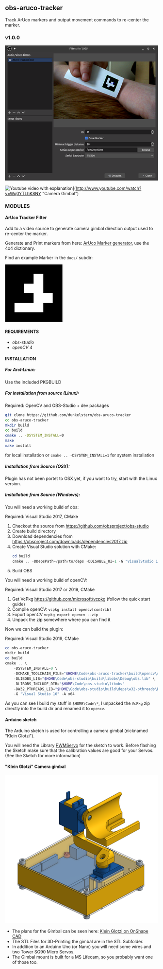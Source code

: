 ## obs-aruco-tracker

Track ArUco markers and output movement commands to re-center the marker.

### v1.0.0

![Screenshot](docs/obs.png)

![Youtube video with explanation](http://img.youtube.com/vi/Wq0YTLhK8NY/0.jpg)](http://www.youtube.com/watch?v=Wq0YTLhK8NY "Camera Gimbal")

### MODULES

#### ArUco Tracker Filter

Add to a video source to generate camera gimbal direction output used to re-center the marker.

Generate and Print markers from here: [ArUco Marker generator](http://chev.me/arucogen/), use the 4x4 dictionary.

Find an example Marker in the `docs/` subdir:

![ArUco 4x4 ID 15](docs/4x4_1000-15.svg)

#### REQUIREMENTS

* *obs-studio*
* *openCV 4*

#### INSTALLATION

##### For ArchLinux:

Use the included PKGBUILD


##### For installation from source (Linux):

Required: OpenCV and OBS-Studio + dev packages

```bash
git clone https://github.com/dunkelstern/obs-aruco-tracker
cd obs-aruco-tracker
mkdir build
cd build
cmake .. -DSYSTEM_INSTALL=0
make
make install
```

for local installation or `cmake .. -DSYSTEM_INSTALL=1` for system installation

##### Installation from Source (OSX):

Plugin has not been portet to OSX yet, if you want to try, start with the Linux version.

##### Installation from Source (Windows):

You will need a working build of obs:

Required: Visual Studio 2017, CMake

1. Checkout the source from https://github.com/obsproject/obs-studio
2. Create build directory
3. Download dependencies from https://obsproject.com/downloads/dependencies2017.zip
4. Create Visual Studio solution with CMake:
    ```powershell
    cd build
    cmake .. -DDepsPath=/path/to/deps -DDISABLE_UI=1 -G "VisualStudio 15 2017 64bit"
    ```
5. Build OBS

You will need a working build of openCV:

Required: Visual Studio 2017 or 2019, CMake

1. Get VcPkg https://github.com/microsoft/vcpkg (follow the quick start guide)
2. Compile openCV: `vcpkg install opencv[contrib]`
3. Export openCV `vcpkg export opencv --zip`
4. Unpack the zip somewhere where you can find it

Now we can build the plugin:

Required: Visual Studio 2019, CMake

```powershell
cd obs-aruco-tracker
mkdir build
cd build
cmake .. \
    -DSYSTEM_INSTALL=0 \
    -DCMAKE_TOOLCHAIN_FILE="$HOME\Code\obs-aruco-tracker\build\opencv\scripts\buildsystems\vcpkg.cmake" \
    -DLIBOBS_LIB="$HOME\Code\obs-studio\build\libobs\Debug\obs.lib" \
    -DLIBOBS_INCLUDE_DIR="$HOME\Code\obs-studio\libobs"
    -DW32_PTHREADS_LIB="$HOME\Code\obs-studio\build\deps\w32-pthreads\Debug\w32-pthreads.lib"
    -G "Visual Studio 16" -A x64
```

As you can see I build my stuff in `$HOME\Code\*`, I unpacked the `VcPkg` zip directly into the build dir and renamed it to `opencv`.

#### Arduino sketch

The Arduino sketch is used for controlling a camera gimbal (nicknamed "Klein Glotzi").

You will need the Library [PWMServo](https://github.com/PaulStoffregen/PWMServo) for the sketch to work.
Before flashing the Sketch make sure that the calibration values are good for your
Servos. (See the Sketch for more information)


#### "Klein Glotzi" Camera gimbal

![Klein Glotzi](docs/glotzi.png)

- The plans for the Gimbal can be seen here: [Klein Glotzi on OnShape CAD](https://cad.onshape.com/documents/6b43bf9158c2330bf8f3274f/w/bf932df38055a7275eddfee5/e/89a3396a8a0f5c6514141639)
- The STL Files for 3D-Printing the gimbal are in the STL Subfolder.
- In addition to an Arduino Uno (or Nano) you will need some wires and two Tower SG90 Micro Servos.
- The Gimbal mount is built for a MS Lifecam, so you probably want one of those too.
